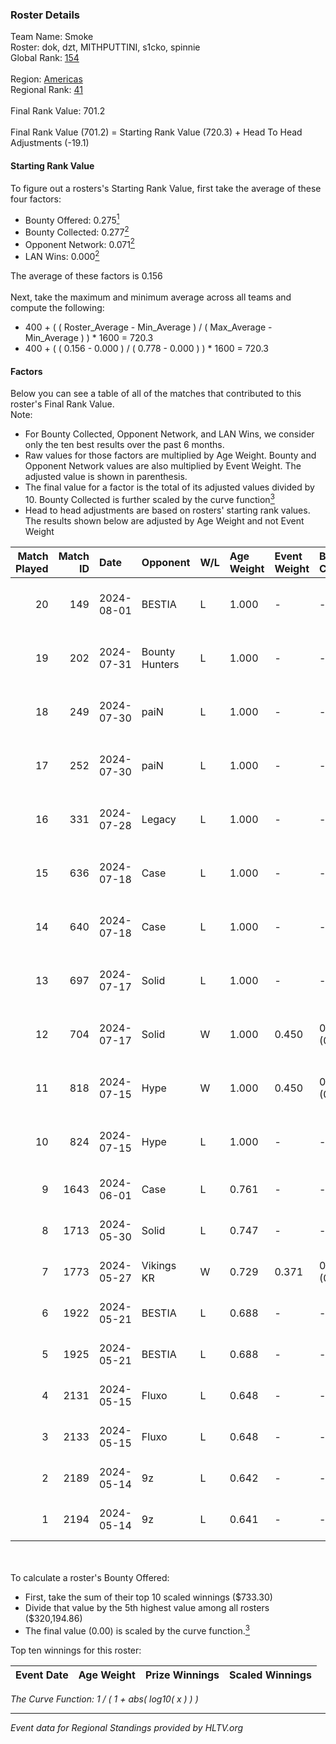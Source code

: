 ### Roster Details<br />
Team Name: Smoke<br />
Roster: dok, dzt, MITHPUTTINI, s1cko, spinnie<br />
Global Rank: [154](../standings_global.md)<br />
<br />
Region: [Americas]( ../standings_americas.md)<br />
Regional Rank: [41]( ../standings_americas.md)<br />
<br />
Final Rank Value:  701.2<br />
<br />
Final Rank Value (701.2) = Starting Rank Value (720.3) + Head To Head Adjustments (-19.1)<br />

#### Starting Rank Value<br />
To figure out a rosters's Starting Rank Value, first take the average of these four factors:<br />
- Bounty Offered: 0.275[<sup>1</sup>](#table2)
- Bounty Collected: 0.277[<sup>2</sup>](#table1)
- Opponent Network: 0.071[<sup>2</sup>](#table1)
- LAN Wins: 0.000[<sup>2</sup>](#table1)

The average of these factors is 0.156<br />
<br />
Next, take the maximum and minimum average across all teams and compute the following:<br />
- 400 + ( ( Roster_Average - Min_Average ) / ( Max_Average - Min_Average ) ) * 1600 = 720.3
- 400 + ( ( 0.156 - 0.000 ) / ( 0.778 - 0.000 ) ) * 1600 = 720.3


#### Factors<br />
Below you can see a table of all of the matches that contributed to this roster's Final Rank Value.<br />
Note:<br />

- For Bounty Collected, Opponent Network, and LAN Wins, we consider only the ten best results over the past 6 months.
- Raw values for those factors are multiplied by Age Weight. Bounty and Opponent Network values are also multiplied by Event Weight. The adjusted value is shown in parenthesis.
- The final value for a factor is the total of its adjusted values divided by 10. Bounty Collected is further scaled by the curve function[<sup>3</sup>](#curveFunction)
- Head to head adjustments are based on rosters' starting rank values. The results shown below are adjusted by Age Weight and not Event Weight
<span id="table1"></span><br />


| Match Played | Match ID | Date       | Opponent       | W/L | Age Weight | Event Weight | Bounty Collected | Opponent Network | LAN Wins  | H2H Adj. | Roster                                |
| -: | -: | :- | :- | :- | :- | :- | :- | :- | :- | -: | :- |
|           20 |      149 | 2024-08-01 | BESTIA         | L   | 1.000      | -            | -                | -                | -         |    -5.10 | dok, dzt, MITHPUTTINI, s1cko, spinnie |
|           19 |      202 | 2024-07-31 | Bounty Hunters | L   | 1.000      | -            | -                | -                | -         |    -6.61 | dok, dzt, MITHPUTTINI, s1cko, spinnie |
|           18 |      249 | 2024-07-30 | paiN           | L   | 1.000      | -            | -                | -                | -         |    -0.72 | dok, dzt, MITHPUTTINI, s1cko, spinnie |
|           17 |      252 | 2024-07-30 | paiN           | L   | 1.000      | -            | -                | -                | -         |    -0.72 | dok, dzt, MITHPUTTINI, s1cko, spinnie |
|           16 |      331 | 2024-07-28 | Legacy         | L   | 1.000      | -            | -                | -                | -         |    -3.80 | dok, dzt, MITHPUTTINI, s1cko, spinnie |
|           15 |      636 | 2024-07-18 | Case           | L   | 1.000      | -            | -                | -                | -         |    -8.11 | dok, dzt, MITHPUTTINI, s1cko, spinnie |
|           14 |      640 | 2024-07-18 | Case           | L   | 1.000      | -            | -                | -                | -         |    -8.69 | dok, dzt, MITHPUTTINI, s1cko, spinnie |
|           13 |      697 | 2024-07-17 | Solid          | L   | 1.000      | -            | -                | -                | -         |   -11.92 | dok, dzt, MITHPUTTINI, s1cko, spinnie |
|           12 |      704 | 2024-07-17 | Solid          | W   | 1.000      | 0.450        | 0.024 (0.011)    | 0.807 (0.363)    | 0 (0.000) |    19.92 | dok, dzt, MITHPUTTINI, s1cko, spinnie |
|           11 |      818 | 2024-07-15 | Hype           | W   | 1.000      | 0.450        | 0.025 (0.011)    | 0.476 (0.214)    | 0 (0.000) |    23.10 | dok, dzt, MITHPUTTINI, s1cko, spinnie |
|           10 |      824 | 2024-07-15 | Hype           | L   | 1.000      | -            | -                | -                | -         |    -7.91 | dok, dzt, MITHPUTTINI, s1cko, spinnie |
|            9 |     1643 | 2024-06-01 | Case           | L   | 0.761      | -            | -                | -                | -         |    -5.87 | dok, dzt, leleo, spinnie, vhz         |
|            8 |     1713 | 2024-05-30 | Solid          | L   | 0.747      | -            | -                | -                | -         |    -6.35 | dok, dzt, leleo, spinnie, vhz         |
|            7 |     1773 | 2024-05-27 | Vikings KR     | W   | 0.729      | 0.371        | 0.008 (0.002)    | 0.490 (0.132)    | 0 (0.000) |    14.62 | beg0d, dok, dzt, spinnie, vhz         |
|            6 |     1922 | 2024-05-21 | BESTIA         | L   | 0.688      | -            | -                | -                | -         |    -3.10 | beg0d, dok, dzt, spinnie, vhz         |
|            5 |     1925 | 2024-05-21 | BESTIA         | L   | 0.688      | -            | -                | -                | -         |    -3.19 | beg0d, dok, dzt, spinnie, vhz         |
|            4 |     2131 | 2024-05-15 | Fluxo          | L   | 0.648      | -            | -                | -                | -         |    -2.07 | beg0d, dok, dzt, spinnie, vhz         |
|            3 |     2133 | 2024-05-15 | Fluxo          | L   | 0.648      | -            | -                | -                | -         |    -2.12 | beg0d, dok, dzt, spinnie, vhz         |
|            2 |     2189 | 2024-05-14 | 9z             | L   | 0.642      | -            | -                | -                | -         |    -0.23 | beg0d, dok, dzt, spinnie, vhz         |
|            1 |     2194 | 2024-05-14 | 9z             | L   | 0.641      | -            | -                | -                | -         |    -0.23 | beg0d, dok, dzt, spinnie, vhz         |

<br />
<span id="table2"></span><br />
To calculate a roster's Bounty Offered:<br />

- First, take the sum of their top 10 scaled winnings ($733.30)
- Divide that value by the 5th highest value among all rosters ($320,194.86)
- The final value (0.00) is scaled by the curve function.[<sup>3</sup>](#curveFunction)

Top ten winnings for this roster:<br />

| Event Date | Age Weight | Prize Winnings | Scaled Winnings |
| :- | -: | :- | :- |


<span id="curveFunction"></span>_The Curve Function: 1 / ( 1 + abs( log10( x ) ) )_<br />

---
_Event data for Regional Standings provided by HLTV.org_<br />
